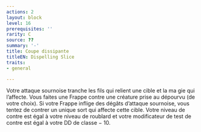 ```yaml
---
actions: 2
layout: block
level: 16
prerequisites: ''
rarity: C
source: ??
summary: '-'
title: Coupe dissipante
titleEN: Dispelling Slice
traits:
- general

---
```


<p>Votre attaque sournoise tranche les fils qui relient une cible et la ma gie qui l’affecte. Vous faites une Frappe contre une créature prise au dépourvu (de votre choix). Si votre Frappe inflige des dégâts d’attaque sournoise, vous tentez de contrer un unique sort qui affecte cette cible. Votre niveau de contre est égal à votre niveau de roublard et votre modificateur de test de contre est égal à votre DD de classe − 10.</p>